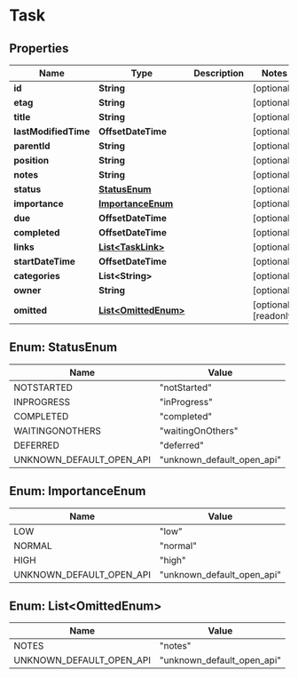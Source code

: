 

# Task


## Properties

| Name | Type | Description | Notes |
|------------ | ------------- | ------------- | -------------|
|**id** | **String** |  |  [optional] |
|**etag** | **String** |  |  [optional] |
|**title** | **String** |  |  [optional] |
|**lastModifiedTime** | **OffsetDateTime** |  |  [optional] |
|**parentId** | **String** |  |  [optional] |
|**position** | **String** |  |  [optional] |
|**notes** | **String** |  |  [optional] |
|**status** | [**StatusEnum**](#StatusEnum) |  |  [optional] |
|**importance** | [**ImportanceEnum**](#ImportanceEnum) |  |  [optional] |
|**due** | **OffsetDateTime** |  |  [optional] |
|**completed** | **OffsetDateTime** |  |  [optional] |
|**links** | [**List&lt;TaskLink&gt;**](TaskLink.md) |  |  [optional] |
|**startDateTime** | **OffsetDateTime** |  |  [optional] |
|**categories** | **List&lt;String&gt;** |  |  [optional] |
|**owner** | **String** |  |  [optional] |
|**omitted** | [**List&lt;OmittedEnum&gt;**](#List&lt;OmittedEnum&gt;) |  |  [optional] [readonly] |



## Enum: StatusEnum

| Name | Value |
|---- | -----|
| NOTSTARTED | &quot;notStarted&quot; |
| INPROGRESS | &quot;inProgress&quot; |
| COMPLETED | &quot;completed&quot; |
| WAITINGONOTHERS | &quot;waitingOnOthers&quot; |
| DEFERRED | &quot;deferred&quot; |
| UNKNOWN_DEFAULT_OPEN_API | &quot;unknown_default_open_api&quot; |



## Enum: ImportanceEnum

| Name | Value |
|---- | -----|
| LOW | &quot;low&quot; |
| NORMAL | &quot;normal&quot; |
| HIGH | &quot;high&quot; |
| UNKNOWN_DEFAULT_OPEN_API | &quot;unknown_default_open_api&quot; |



## Enum: List&lt;OmittedEnum&gt;

| Name | Value |
|---- | -----|
| NOTES | &quot;notes&quot; |
| UNKNOWN_DEFAULT_OPEN_API | &quot;unknown_default_open_api&quot; |



